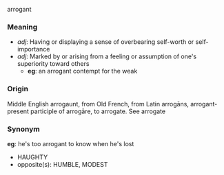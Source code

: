 arrogant
### Meaning
+ _adj_: Having or displaying a sense of overbearing self-worth or self-importance
+ _adj_: Marked by or arising from a feeling or assumption of one's superiority toward others
    + __eg__: an arrogant contempt for the weak

### Origin

Middle English arrogaunt, from Old French, from Latin arrogāns, arrogant- present participle of arrogāre, to arrogate. See arrogate

### Synonym

__eg__: he's too arrogant to know when he's lost

+ HAUGHTY
+ opposite(s): HUMBLE, MODEST


